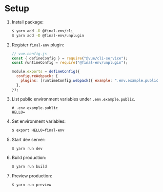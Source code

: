 # Setup

1. Install package:

   ```sh
   $ yarn add -D @final-env/cli
   $ yarn add -D @final-env/unplugin
   ```

1. Register `final-env` plugin:

   ```js
   // vue.config.js
   const { defineConfig } = require("@vue/cli-service");
   const runtimeConfig = require("@final-env/unplugin");

   module.exports = defineConfig({
     configureWebpack: {
       plugins: [runtimeConfig.webpack({ example: ".env.example.public" })],
     },
   });
   ```

1. List public environment variables under `.env.example.public`.

   ```
   # .env.example.public
   HELLO=
   ```

1. Set environment variables:

   ```sh
   $ export HELLO=final-env
   ```

1. Start dev server:

   ```sh
   $ yarn run dev
   ```

1. Build production:

   ```sh
   $ yarn run build
   ```

1. Preview production:

   ```sh
   $ yarn run preview
   ```
